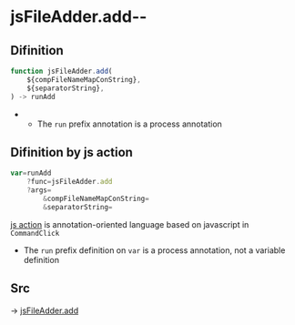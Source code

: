 # jsFileAdder.add--

## Difinition

```js.js
function jsFileAdder.add(
	${compFileNameMapConString},
	${separatorString},
) -> runAdd
```

- - The `run` prefix annotation is a process annotation


## Difinition by js action

```js.js
var=runAdd
	?func=jsFileAdder.add
	?args=
		&compFileNameMapConString=
		&separatorString=
```

[js action](#) is annotation-oriented language based on javascript in `CommandClick`

- The `run` prefix definition on `var` is a process annotation, not a variable definition

## Src

-> [jsFileAdder.add](https://github.com/puutaro/CommandClick/blob/master/app/src/main/java/com/puutaro/commandclick/fragment_lib/terminal_fragment/js_interface/toolbar/JsFileAdder.kt#L42)


